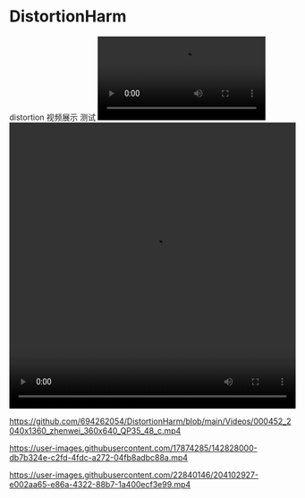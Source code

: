 # DistortionHarm
distortion 视频展示 测试
<video src="https://user-images.githubusercontent.com/22840146/204102927-e002aa65-e86a-4322-88b7-1a400ecf3e99.mp4"></video>
<video height=512 width=512 src="https://user-images.githubusercontent.com/22840146/204102927-e002aa65-e86a-4322-88b7-1a400ecf3e99.mp4">
<video width="854" height="480" src="https://user-images.githubusercontent.com/22840146/204102927-e002aa65-e86a-4322-88b7-1a400ecf3e99.mp4" frameborder="0" allowfullscreen></iframe>

  https://github.com/694262054/DistortionHarm/blob/main/Videos/000452_2040x1360_zhenwei_360x640_QP35_48_c.mp4
  
  https://user-images.githubusercontent.com/17874285/142828000-db7b324e-c2fd-4fdc-a272-04fb8adbc88a.mp4
  
  https://user-images.githubusercontent.com/22840146/204102927-e002aa65-e86a-4322-88b7-1a400ecf3e99.mp4
  

